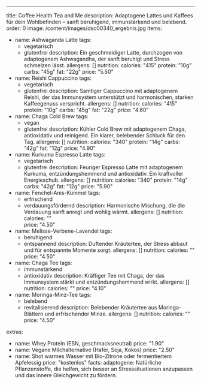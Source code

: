 ---
title: Coffee Health Tea and Me
description: Adaptogene Lattes und Kaffees für dein Wohlbefinden – sanft beruhigend, immunstärkend und belebend.
order: 0
image: /content/images/dsc00340_ergebnis.jpg
items:
  - name: Ashwaganda Latte
    tags:
      - vegetarisch
      - glutenfrei
    description: Ein geschmeidiger Latte, durchzogen von adaptogenem Ashwagandha, der sanft beruhigt und Stress schmelzen lässt.
    allergens: []
    nutrition:
      calories: "415"
      protein: "10g"
      carbs: "45g"
      fat: "22g"
    price: "5.50"
  - name: Reishi Cappuccino
    tags:
      - vegetarisch
      - glutenfrei
    description: Samtiger Cappuccino mit adaptogenem Reishi, der das Immunsystem unterstützt und harmonischen, starken Kaffeegenuss verspricht.
    allergens: []
    nutrition:
      calories: "415"
      protein: "10g"
      carbs: "45g"
      fat: "22g"
    price: "4.60"
  - name: Chaga Cold Brew
    tags:
      - vegan
      - glutenfrei
    description: Kühler Cold Brew mit adaptogenem Chaga, antioxidativ und reinigend. Ein klarer, belebender Schluck für den Tag.
    allergens: []
    nutrition:
      calories: "340"
      protein: "14g"
      carbs: "42g"
      fat: "12g"
    price: "4.90"
  - name: Kurkuma Espresso Latte
    tags:
      - vegetarisch
      - glutenfrei
    description: Feuriger Espresso Latte mit adaptogenem Kurkuma, entzündungshemmend und antioxidativ. Ein kraftvoller Energieschub.
    allergens: []
    nutrition:
      calories: "340"
      protein: "14g"
      carbs: "42g"
      fat: "12g"
    price: "5.90"
 - name: Fenchel-Anis-Kümmel
    tags:
      - erfrischend
      - verdauungsfördernd
    description: Harmonische Mischung, die die Verdauung sanft anregt und wohlig wärmt.
    allergens: []
    nutrition:  
      calories: ""  
    price: "4.50"
  - name: Melisse-Verbene-Lavendel
    tags:
      - beruhigend
      - entspannend
    description: Duftender Kräutertee, der Stress abbaut und für entspannte Momente sorgt.
    allergens: []
    nutrition:
      calories: ""
    price: "4.50"
  - name: Chaga Tee
    tags:
      - immunstärkend
      - antioxidativ
    description: Kräftiger Tee mit Chaga, der das Immunsystem stärkt und entzündungshemmend wirkt.
    allergens: []
    nutrition:
      calories: ""
    price: "4.10"
  - name: Moringa-Minz-Tee
    tags:
      - belebend
      - revitalisierend
    description: Belebender Kräutertee aus Moringa-Blättern und erfrischender Minze.
    allergens: []
    nutrition:
      calories: ""
    price: "4.50"

extras:
  - name: Whey Protein (ESN, geschmacksneutral)
    price: "1.90"
  - name: Vegane Milchalternative (Hafer, Soja, Kokos)
    price: "2.50"
  - name: Shot warmes Wasser mit Bio-Zitrone oder fermentiertem Apfelessig
    price: "kostenlos"
facts:
  adaptogene: Natürliche Pflanzenstoffe, die helfen, sich besser an Stresssituationen anzupassen und das innere Gleichgewicht zu fördern.
